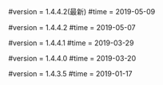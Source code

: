 
#version = 1.4.4.2(最新)
#time = 2019-05-09

#version = 1.4.4.2
#time = 2019-05-07

#version = 1.4.4.1
#time = 2019-03-29

#version = 1.4.4.0
#time = 2019-03-20

#version = 1.4.3.5
#time = 2019-01-17
